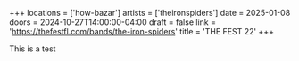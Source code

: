 +++
locations = ['how-bazar']
artists = ['theironspiders']
date = 2025-01-08
doors = 2024-10-27T14:00:00-04:00
draft = false
link = 'https://thefestfl.com/bands/the-iron-spiders'
title = 'THE FEST 22'
+++

This is a test
